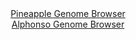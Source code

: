 <div id="Pineapple_Genome_Browser" align="center">
  <a href="https://igv.org/app/?sessionURL=blob:lY_NTsMwEITfZU8guZHtNA32jQsnxKGo4lBVlZs6rYVrh7WTUqK8OwviR.LGbXd2R_PNCIPF5GIADbIQVSEEMEjHeH40p87bB3OyCXRrfLIM0LYWbWgs6BFak7JZLe9BZ.zp6MLevv7sEwMfm5680Byx1oKzki9YJRezj1HcMM4VRWF0oNcbBhlN80zv6xHypaMESPal_wxjEHFvEfRMcV4LpWQ1r.dcKTGxEXr03wit8zYQMZnvVktVc3kr5WJLcibu_TaFLhUmhGJo2uLwBn.hGfzP3UY8mUz_pND6xT0YdCZkEgaX3M55ly9PFBTPoIUsqT400UfqA3jYXXHGmaj49W_NctpM7w--">Pineapple Genome Browser</a>
</div>
<div id="Alphonso_Genome_Browser" align="center">
  <a href="https://igv.org/app/?sessionURL=blob:zZJda9swFIb_iyBlA8eWP2MbykjbNMlSWtYszdpSjGLLjlp9eJKcxAn571PDxm46aC42BrqQDkc67_vq2YEVlooIDlLg2W5ouy6wgFqK9RSxmuJrxLACaYmowhaQuMQS8xyDdAdKpDSa3V6Zm0uta5U6DtF1lyFeCVv5NmJoKzhaKzsXzDkXlKKFkEgLqZwziVbCIdWqu8YLVNe2me3boVMgjRxE66XgSjg15lW2Nu9lv0pZhblgOGMN1eQgIDN6jMbCLtGn_nzaz3Os1AS34.K0Pxn37_zB7GEYnT_MbkbzWTQ_mZKKI91IfHo2uGu9CbsRkygcdbwzP4J.E17cjYdtx7uEHf_iZLCpicTq1O25PR8GsRebcAgv8OZ_8m0WOdK7.BpjVq6nxqhxvi2.YT8eCPZCr9xgdKHe9J6AvQWoyBvDA8iXspe60PJhZIVe1H3durEFYWISkoKA9PHJAlqi_MW0P.6AbmtDDVD4e3MAyAJCFliCtJtA2HOTxAuDXgCTxN1bO9BI.vfivZzdJj3o9T0vykpCtUG6yBSvlY04t1d5aVfbI_N8xYcOL6_j51HD_fH2SxTcl8EVTVjYxn9I0wJm.OETjdX3aPon7L1HiK0XxwKH8SAM4uHm_pklm9uGiTafvkxf.fscDN4KyIfG7nHhlEIypE2_qZjjT.JWSBLEtSmsiCILQolu5yZHsQap6_kGXJALKgyJQFaLD9CClhvCj78B9fdP.x8-">Alphonso Genome Browser</a>
</div>
